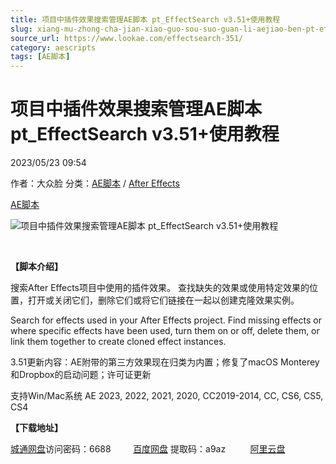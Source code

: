 ```yaml
---
title: 项目中插件效果搜索管理AE脚本 pt_EffectSearch v3.51+使用教程
slug: xiang-mu-zhong-cha-jian-xiao-guo-sou-suo-guan-li-aejiao-ben-pt-effectsearch-v3-51-shi-yong-jiao-cheng
source_url: https://www.lookae.com/effectsearch-351/
category: aescripts
tags: [AE脚本]
---
```

# 项目中插件效果搜索管理AE脚本 pt\_EffectSearch v3.51+使用教程

2023/05/23 09:54

作者：大众脸
分类：[AE脚本](https://www.lookae.com/after-effects/aescripts/) / [After Effects](https://www.lookae.com/after-effects/)

[AE脚本](https://www.lookae.com/tag/ae%e8%84%9a%e6%9c%ac/)

![项目中插件效果搜索管理AE脚本 pt_EffectSearch v3.51+使用教程](https://www.lookae.com/wp-content/uploads/2019/08/EffectSearch.jpg "项目中插件效果搜索管理AE脚本 pt_EffectSearch v3.51+使用教程-LookAE.com")

﻿

**【脚本介绍】**

搜索After Effects项目中使用的插件效果。 查找缺失的效果或使用特定效果的位置，打开或关闭它们，删除它们或将它们链接在一起以创建克隆效果实例。

Search for effects used in your After Effects project. Find missing effects or where specific effects have been used, turn them on or off, delete them, or link them together to create cloned effect instances.

3.51更新内容：AE附带的第三方效果现在归类为内置；修复了macOS Monterey和Dropbox的启动问题；许可证更新

支持Win/Mac系统 AE 2023, 2022, 2021, 2020, CC2019-2014, CC, CS6, CS5, CS4

**【下载地址】**

[城通网盘](https://url70.ctfile.com/f/2827370-860210778-f5e1da?p=4431)访问密码：6688         [百度网盘](https://pan.baidu.com/s/1fIx5oy5FRzDHQwxrwtvAjw?pwd=a9az) 提取码：a9az          [阿里云盘](https://www.aliyundrive.com/s/NCKeFzuCcDw)

